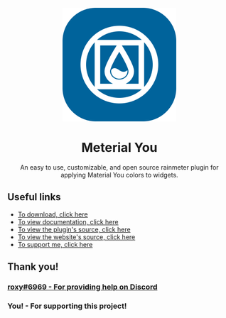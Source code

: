 <div align=center>

![logo](logos/256.png)

# Meterial You

An easy to use, customizable, and open source rainmeter plugin for applying Material You colors to widgets.
</div>

## Useful links
- [To download, click here](https://google.com/)
- [To view documentation, click here](https://google.com/)
- [To view the plugin's source, click here](https://google.com/)
- [To view the website's source, click here](https://google.com/)
- [To support me, click here](https://www.buymeacoffee.com/realluke/)

## Thank you!
### [roxy#6969 - For providing help on Discord](https://discord.com/users/187245461554462721/)
### You! - For supporting this project!
